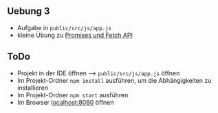 ## Uebung 3

- Aufgabe in `public/src/js/app.js`
- kleine Übung zu [Promises und Fetch API](https://freiheit.f4.htw-berlin.de/ikt/promises/#promises-und-die-fetch-api)

## ToDo

- Projekt in der IDE öffnen --> `public/src/js/app.js` öffnen
- Im Projekt-Ordner `npm install` ausführen, um die Abhängigkeiten zu installieren
- Im Projekt-Ordner `npm start` ausführen 
- Im Browser [localhost:8080](http://localhost:8080) öffnen